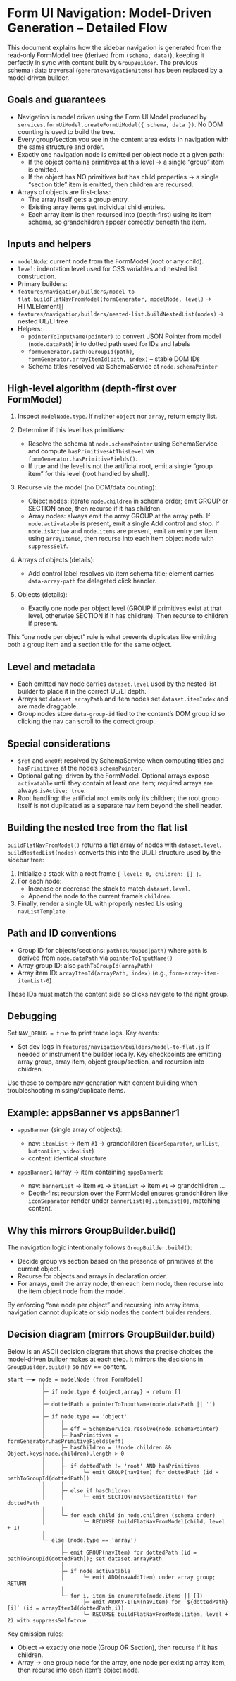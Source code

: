 # Form UI Navigation: Model‑Driven Generation – Detailed Flow

This document explains how the sidebar navigation is generated from the read‑only FormModel tree (derived from `(schema, data)`), keeping it perfectly in sync with content built by `GroupBuilder`. The previous schema+data traversal (`generateNavigationItems`) has been replaced by a model‑driven builder.

## Goals and guarantees

- Navigation is model driven using the Form UI Model produced by `services.formUiModel.createFormUiModel({ schema, data })`. No DOM counting is used to build the tree.
- Every group/section you see in the content area exists in navigation with the same structure and order.
- Exactly one navigation node is emitted per object node at a given path:
  - If the object contains primitives at this level → a single “group” item is emitted.
  - If the object has NO primitives but has child properties → a single “section title” item is emitted, then children are recursed.
- Arrays of objects are first‑class:
  - The array itself gets a group entry.
  - Existing array items get individual child entries.
  - Each array item is then recursed into (depth‑first) using its item schema, so grandchildren appear correctly beneath the item.

## Inputs and helpers

- `modelNode`: current node from the FormModel (root or any child).
- `level`: indentation level used for CSS variables and nested list construction.
- Primary builders:
- `features/navigation/builders/model-to-flat.buildFlatNavFromModel(formGenerator, modelNode, level)` → HTMLElement[]
- `features/navigation/builders/nested-list.buildNestedList(nodes)` → nested UL/LI tree
- Helpers:
  - `pointerToInputName(pointer)` to convert JSON Pointer from model (`node.dataPath`) into dotted path used for IDs and labels
  - `formGenerator.pathToGroupId(path)`, `formGenerator.arrayItemId(path, index)` – stable DOM IDs
  - Schema titles resolved via SchemaService at `node.schemaPointer`

## High‑level algorithm (depth‑first over FormModel)

1) Inspect `modelNode.type`. If neither `object` nor `array`, return empty list.

2) Determine if this level has primitives:
   - Resolve the schema at `node.schemaPointer` using SchemaService and compute `hasPrimitivesAtThisLevel` via `formGenerator.hasPrimitiveFields()`.
   - If true and the level is not the artificial root, emit a single “group item” for this level (root handled by shell).

3) Recurse via the model (no DOM/data counting):
   - Object nodes: iterate `node.children` in schema order; emit GROUP or SECTION once, then recurse if it has children.
   - Array nodes: always emit the array GROUP at the array path. If `node.activatable` is present, emit a single Add control and stop. If `node.isActive` and `node.items` are present, emit an entry per item using `arrayItemId`, then recurse into each item object node with `suppressSelf`.

4) Arrays of objects (details):
   - Add control label resolves via item schema title; element carries `data-array-path` for delegated click handler.

5) Objects (details):
   - Exactly one node per object level (GROUP if primitives exist at that level, otherwise SECTION if it has children). Then recurse to children if present.

This “one node per object” rule is what prevents duplicates like emitting both a group item and a section title for the same object.

## Level and metadata

- Each emitted nav node carries `dataset.level` used by the nested list builder to place it in the correct UL/LI depth.
- Arrays set `dataset.arrayPath` and item nodes set `dataset.itemIndex` and are made draggable.
- Group nodes store `data-group-id` tied to the content’s DOM group id so clicking the nav can scroll to the correct group.

## Special considerations

- `$ref` and `oneOf`: resolved by SchemaService when computing titles and `hasPrimitives` at the node’s `schemaPointer`.
- Optional gating: driven by the FormModel. Optional arrays expose `activatable` until they contain at least one item; required arrays are always `isActive: true`.
- Root handling: the artificial root emits only its children; the root group itself is not duplicated as a separate nav item beyond the shell header.

## Building the nested tree from the flat list

`buildFlatNavFromModel()` returns a flat array of nodes with `dataset.level`. `buildNestedList(nodes)` converts this into the UL/LI structure used by the sidebar tree:

1) Initialize a stack with a root frame `{ level: 0, children: [] }`.
2) For each node:
   - Increase or decrease the stack to match `dataset.level`.
   - Append the node to the current frame’s `children`.
3) Finally, render a single UL with properly nested LIs using `navListTemplate`.

## Path and ID conventions

- Group ID for objects/sections: `pathToGroupId(path)` where `path` is derived from `node.dataPath` via `pointerToInputName()`
- Array group ID: also `pathToGroupId(arrayPath)`
- Array item ID: `arrayItemId(arrayPath, index)` (e.g., `form-array-item-itemList-0`)

These IDs must match the content side so clicks navigate to the right group.

## Debugging

Set `NAV_DEBUG = true` to print trace logs. Key events:

- Set dev logs in `features/navigation/builders/model-to-flat.js` if needed or instrument the builder locally. Key checkpoints are emitting array group, array item, object group/section, and recursion into children.

Use these to compare nav generation with content building when troubleshooting missing/duplicate items.

## Example: appsBanner vs appsBanner1

- `appsBanner` (single array of objects):
  - nav: `itemList` → item `#1` → grandchildren (`iconSeparator`, `urlList`, `buttonList`, `videoList`)
  - content: identical structure

- `appsBanner1` (array → item containing `appsBanner`):
  - nav: `bannerList` → item `#1` → `itemList` → item `#1` → grandchildren …
  - Depth‑first recursion over the FormModel ensures grandchildren like `iconSeparator` render under `bannerList[0].itemList[0]`, matching content.

## Why this mirrors GroupBuilder.build()

The navigation logic intentionally follows `GroupBuilder.build()`:

- Decide group vs section based on the presence of primitives at the current object.
- Recurse for objects and arrays in declaration order.
- For arrays, emit the array node, then each item node, then recurse into the item object node from the model.

By enforcing “one node per object” and recursing into array items, navigation cannot duplicate or skip nodes the content builder renders.

## Decision diagram (mirrors GroupBuilder.build)

Below is an ASCII decision diagram that shows the precise choices the model‑driven builder makes at each step. It mirrors the decisions in `GroupBuilder.build()` so nav == content.

```
start ──► node = modelNode (from FormModel)
           │
           ├─ if node.type ∉ {object,array} → return []
           │
           ├─ dottedPath = pointerToInputName(node.dataPath || '')
           │
           ├─ if node.type == 'object'
           │     │
           │     ├─ eff = SchemaService.resolve(node.schemaPointer)
           │     ├─ hasPrimitives = formGenerator.hasPrimitiveFields(eff)
           │     ├─ hasChildren = !!node.children && Object.keys(node.children).length > 0
           │     │
           │     ├─ if dottedPath != 'root' AND hasPrimitives
           │     │      └─ emit GROUP(navItem) for dottedPath (id = pathToGroupId(dottedPath))
           │     │
           │     ├─ else if hasChildren
           │     │      └─ emit SECTION(navSectionTitle) for dottedPath
           │     │
           │     └─ for each child in node.children (schema order)
           │            └─ RECURSE buildFlatNavFromModel(child, level + 1)
           │
           └─ else (node.type == 'array')
                 │
                 ├─ emit GROUP(navItem) for dottedPath (id = pathToGroupId(dottedPath)); set dataset.arrayPath
                 │
                 ├─ if node.activatable
                 │      └─ emit ADD(navAddItem) under array group; RETURN
                 │
                 └─ for i, item in enumerate(node.items || [])
                        ├─ emit ARRAY-ITEM(navItem) for `${dottedPath}[i]` (id = arrayItemId(dottedPath,i))
                        └─ RECURSE buildFlatNavFromModel(item, level + 2) with suppressSelf=true
```

Key emission rules:
- Object → exactly one node (Group OR Section), then recurse if it has children.
- Array → one group node for the array, one node per existing array item, then recurse into each item’s object node.